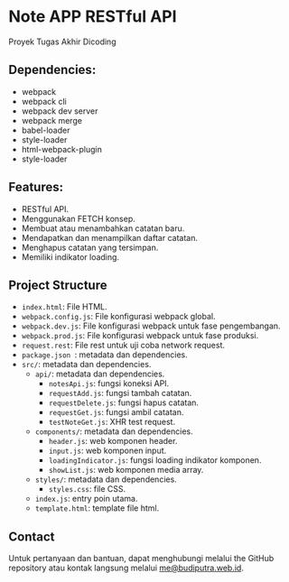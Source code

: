 # Note APP RESTful API

Proyek Tugas Akhir Dicoding

## Dependencies:

* webpack
* webpack cli
* webpack dev server
* webpack merge
* babel-loader
* style-loader
* html-webpack-plugin
* style-loader


## Features:

- RESTful API.
- Menggunakan FETCH konsep.
- Membuat atau menambahkan catatan baru.   
- Mendapatkan dan menampilkan daftar catatan.    
- Menghapus catatan yang tersimpan.
- Memiliki indikator loading.

## Project Structure

- `index.html`: File HTML.
- `webpack.config.js`: File konfigurasi webpack global.
- `webpack.dev.js`: File konfigurasi webpack untuk fase pengembangan.
- `webpack.prod.js`: File konfigurasi webpack untuk fase produksi.
- `request.rest`: File rest untuk uji coba network request.
- `package.json `: metadata dan dependencies.    
- `src/`: metadata dan dependencies.
    - `api/`: metadata dan dependencies.
        - `notesApi.js`: fungsi koneksi API.
        - `requestAdd.js`: fungsi tambah catatan.
        - `requestDelete.js`: fungsi hapus catatan.
        - `requestGet.js`: fungsi ambil catatan.
        - `testNoteGet.js`: XHR test request.
    - `components/`: metadata dan dependencies.
        - `header.js`: web komponen header.
        - `input.js`: web komponen input.
        - `loadingIndicator.js`: fungsi loading indikator komponen.
        - `showList.js`: web komponen media array.
    - `styles/`: metadata dan dependencies.
        - `styles.css`: file CSS.
    - `index.js`: entry poin utama.
    - `template.html`: template file html.         

## Contact

Untuk pertanyaan dan bantuan, dapat menghubungi melalui the GitHub repository atau kontak langsung melalui me@budiputra.web.id.
